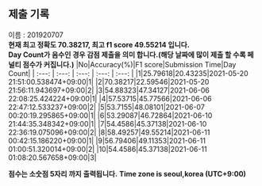


  
## 제출 기록  
이름 : 201920707  
**현재 최고 정확도 70.38217, 최고 f1 score 49.55214 입니다.**  
**Day Count가 음수인 경우 감점 제출을 의미 합니다.(해당 날짜에 많이 제출 할 수록 페널티 점수가 커집니다.)**
|No|Accuracy(%)|F1 score|Submission Time|Day Count|
| :---: | :---: | :---: | :---: | :---: |
|1|25.79618|20.43235|2021-05-20 21:51:00.538474+09:00|1|
|2|70.38217|22.59546|2021-05-20 21:56:11.943697+09:00|2|
|3|54.88323|47.34127|2021-06-06 22:08:25.424224+09:00|1|
|4|57.53715|45.77566|2021-06-06 22:47:12.533237+09:00|2|
|5|53.7155|48.08101|2021-06-07 00:20:19.295865+09:00|1|
|6|53.29087|46.72864|2021-06-10 21:44:35.348342+09:00|1|
|7|54.4586|45.37138|2021-06-10 22:36:19.075096+09:00|2|
|8|58.49257|49.55214|2021-06-11 00:42:15.186220+09:00|1|
|9|56.79406|49.11353|2021-06-11 01:00:51.320014+09:00|2|
|10|54.4586|45.37138|2021-06-11 01:08:20.567658+09:00|3|


**점수는 소숫점 5자리 까지 출력됩니다.**
**Time zone is seoul,korea (UTC+9:00)**
